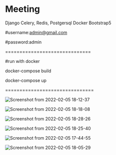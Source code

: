 # Meeting

Django 
Celery, Redis, Postgersql
Docker
Bootstrap5


#username:admin@gmail.com

#password:admin

==============================

#run with docker

docker-compose build

docker-compose up

===============================




![Screenshot from 2022-02-05 18-12-37](https://user-images.githubusercontent.com/43889064/152646537-9a54f6a1-a7fc-450b-9e92-d63565117b83.png)


![Screenshot from 2022-02-05 18-18-08](https://user-images.githubusercontent.com/43889064/152646913-fcdb8de0-e57c-4d71-a3e3-539c4060f083.png)


![Screenshot from 2022-02-05 18-28-26](https://user-images.githubusercontent.com/43889064/152647119-0f5066d2-3dba-46ba-b343-54257779af51.png)


![Screenshot from 2022-02-05 18-25-40](https://user-images.githubusercontent.com/43889064/152647022-28a69f1b-285f-471d-b6db-a8afb4d2d7e2.png)


![Screenshot from 2022-02-05 17-44-55](https://user-images.githubusercontent.com/43889064/152645511-018e08b1-32fb-4185-b338-db751de267af.png)


![Screenshot from 2022-02-05 18-05-29](https://user-images.githubusercontent.com/43889064/152646300-c1f875ae-cff1-4feb-946a-e38ea02b171e.png)
